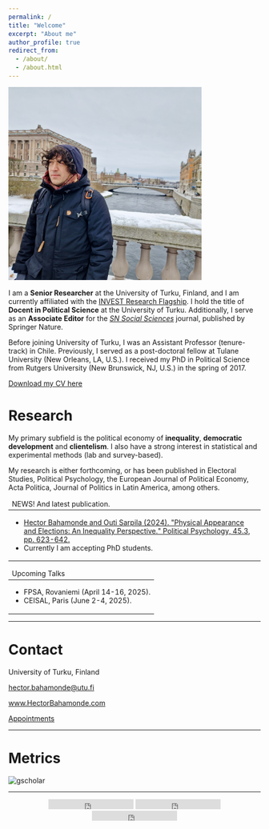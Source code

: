 ```yaml
---
permalink: /
title: "Welcome"
excerpt: "About me"
author_profile: true
redirect_from:
  - /about/
  - /about.html
---
```



<a href="http://www.hectorbahamonde.com/">
<img src="/resources/Profile4.jpeg" alt="me"  style="width:386px;height:330;;border:0;">
</a>

I am a <b>Senior Researcher</b> at the University of Turku, Finland, and I am currently affiliated with the <a href="https://invest.utu.fi">INVEST Research Flagship</a>. I hold the title of <b>Docent in Political Science</b> at the University of Turku. Additionally, I serve as an <b>Associate Editor</b> for the <a href="https://www.springer.com/journal/43545/"><i>SN Social Sciences</i></a> journal, published by Springer Nature.


<p class="lead"> Before joining University of Turku, I was an Assistant Professor (tenure-track) in Chile. Previously, I served as a post-doctoral fellow at Tulane University (New Orleans, LA, U.S.). I received my PhD in Political Science from Rutgers University (New Brunswick, NJ, U.S.) in the spring of 2017.</p> 

[Download my CV here](http://github.com/hbahamonde/Job_Market/raw/master/Bahamonde_CV.pdf)

Research
=======


<p class="lead">My primary subfield is the political economy of <b>inequality</b>,  <b>democratic development</b> and <b>clientelism</b>. I also have a strong interest in statistical and experimental methods (lab and survey-based).</p>

<p class="lead"> My research is either forthcoming, or has been published in Electoral Studies, Political Psychology, the European Journal of Political Economy, Acta Politica, Journal of Politics in Latin America, among others.</p>

<table>
  <thead>
    <tr>
      <td align="left">
        NEWS! And latest publication.
      </td>
    </tr>
  </thead>

  <tbody>
    <tr>
      <td>
        <ul>
          <li>
            <a href="https://onlinelibrary.wiley.com/doi/10.1111/pops.12940">Hector Bahamonde and Outi Sarpila (2024). "Physical Appearance and Elections: An Inequality Perspective." Political Psychology, 45.3, pp. 623-642.</a>
            </li>
            <li>
              Currently I am accepting PhD students.
            </li>
        </ul>
      </td>
    </tr>
  </tbody>
</table>

<table>
  <thead>
    <tr>
      <td align="left">
        Upcoming Talks
      </td>
    </tr>
  </thead>

  <tbody>
    <tr>
      <td>
        <ul>
          <li>FPSA, Rovaniemi (April 14-16, 2025).</li>
          <li>CEISAL, Paris (June 2-4, 2025).</li>
       </ul>
      </td>
    </tr>
  </tbody>
</table>



<!---

Dissertation
============

My dissertation argues that sectoral economic conflicts fostered state-building in Latin America. Using fine-grained historical case study comparisons, sectoral outputs from 1900 to the present, panel data and time-series econometric techniques, and a novel earthquake dataset (to measure state capacities), I find that industrial expansion altered the post-colonial political balance, putting heavy pressures for the implementation of tax institutions. In turn, fiscal expansion fostered both political development and economic growth. In my <b>book project</b> I expand these findings.
-->

---


Contact
=======


University of Turku, Finland

hector.bahamonde@utu.fi

www.HectorBahamonde.com

[Appointments](http://www.hectorbahamonde.com/resources/)



<!---<div>Icons made by <a href="http://www.flaticon.com/authors/freepik" title="Freepik">Freepik</a> from <a href="http://www.flaticon.com" title="Flaticon">www.flaticon.com</a>             is licensed by <a href="http://creativecommons.org/licenses/by/3.0/" title="Creative Commons BY 3.0">CC BY 3.0</a></div>-->

---


Metrics
============

<img src="https://seafile.utu.fi/f/0ab7f436aed04017bdf4/?dl=1" alt="gscholar"  style="width:800px;height:600;;border:0;">


---




<div style="text-align:center;">
    <div style="display:inline-block;"><iframe src="https://ghbtns.com/github-btn.html?user=hbahamonde&repo=hbahamonde.github.io&type=fork&count=true" frameborder="0" scrolling="0" width="170px" height="20px"></iframe></div>
    <div style="display:inline-block;"><iframe src="https://ghbtns.com/github-btn.html?user=hbahamonde&repo=hbahamonde.github.io&type=star&count=true" frameborder="0" scrolling="0" width="170px" height="20px"></iframe></div>
    <div style="display:inline-block;"><iframe src="https://ghbtns.com/github-btn.html?user=hbahamonde&repo=hbahamonde.github.io&type=watch&count=true&v=2" frameborder="0" scrolling="0" width="170px" height="20px"></iframe></div>
</div>


<!--- <font face="Source Code Pro" size="2">This website is proudly open sourced under the [MIT license](https://github.com/hbahamonde/hbahamonde.github.io/blob/master/LICENSE.md) and freely hosted in [GitHub Pages](https://pages.github.com). I modified the free [Lanyon](http://lanyon.getpoole.com) theme using the free [Jekyll](jekyllrb.com) and [Markdown](http://daringfireball.net/projects/markdown/) languages, as well as some HTML/CSS. Feel free to fork and make your own.</font>


 -->
